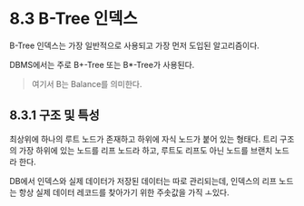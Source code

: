 # 8.3 B-Tree 인덱스

B-Tree 인덱스는 가장 일반적으로 사용되고 가장 먼저 도입된 알고리즘이다.

DBMS에서는 주로 B+-Tree 또는 B\*-Tree가 사용된다.

> 여기서 B는 Balance를 의미한다.

## 8.3.1 구조 및 특성

최상위에 하나의 루트 노드가 존재하고 하위에 자식 노드가 붙어 있는 형태다.
트리 구조의 가장 하위에 있는 노드를 리프 노드라 하고, 루트도 리프도 아닌 노드를 브랜치 노드라 한다.

DB에서 인덱스와 실제 데이터가 저장된 데이터는 따로 관리되는데, 인덱스의 리프 노드는 항상 실제 데이터 레코드를 찾아가기 위한 주솟값을 가직 ㅗ있다.
